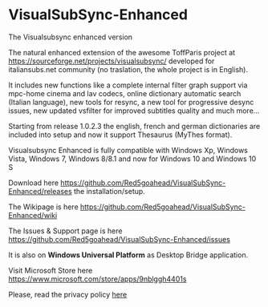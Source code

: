 # VisualSubSync-Enhanced
The Visualsubsync enhanced version

The natural enhanced extension of the awesome ToffParis project at https://sourceforge.net/projects/visualsubsync/ developed 
for italiansubs.net  community (no traslation, the whole project is in English).

It includes new functions like a complete internal filter graph support via mpc-home cinema and lav codecs, online dictionary 
automatic search (Italian language), new tools for resync, a new tool for progressive desync issues, new updated vsfilter for 
improved subtitles quality and much more...

Starting from release 1.0.2.3 the english, french and german dictionaries are included into setup and 
now it support Thesaurus (MyThes format).

Visualsubsync Enhanced is fully compatible with Windows Xp, Windows Vista, Windows 7, Windows 8/8.1 and now for Windows 10 and Windows 10 S

Download here https://github.com/Red5goahead/VisualSubSync-Enhanced/releases the installation/setup.

The Wikipage is here https://github.com/Red5goahead/VisualSubSync-Enhanced/wiki

The Issues & Support page is here https://github.com/Red5goahead/VisualSubSync-Enhanced/issues
 
It is also on **Windows Universal Platform** as Desktop Bridge application.

Visit Microsoft Store here https://www.microsoft.com/store/apps/9nblggh4401s

Please, read the privacy policy [here](http://myapppolicy.com/app/visualsubsync_enhanced)
